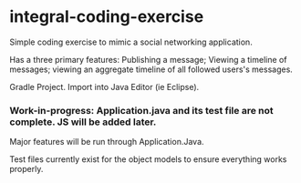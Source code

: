 # integral-coding-exercise

Simple coding exercise to mimic a social networking application.

Has a three primary features: Publishing a message; Viewing a timeline of messages; viewing an aggregate timeline of all followed users's messages.

Gradle Project. Import into Java Editor (ie Eclipse). 

### Work-in-progress: Application.java and its test file are not complete. JS will be added later.

Major features will be run through Application.Java.

Test files currently exist for the object models to ensure everything works properly.

